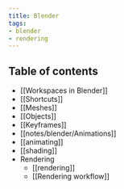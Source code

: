 ```yaml
---
title: Blender
tags:
- blender
- rendering
---
```


## Table of contents
- [[Workspaces in Blender]]
- [[Shortcuts]]
- [[Meshes]]
- [[Objects]]
- [[Keyframes]]
- [[notes/blender/Animations]]
- [[animating]]
- [[shading]]
- Rendering
	- [[rendering]]
	- [[Rendering workflow]]
